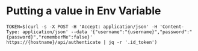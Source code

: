 <!-- TITLE: Jq -->
<!-- SUBTITLE: A quick summary of Jq -->

# Putting a value in Env Variable

```text
TOKEN=$(curl -s -X POST -H 'Accept: application/json' -H 'Content-Type: application/json' --data '{"username":"{username}","password":"{password}","rememberMe":false}' 
https://{hostname}/api/authenticate | jq -r '.id_token')


```

